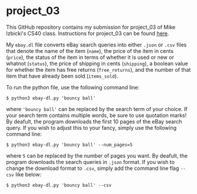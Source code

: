 # project_03

This GitHub repository contains my submission for project_03 of Mike Izbicki's CS40 class. Instructions for project_03 can be found [here](https://github.com/mikeizbicki/cmc-csci040/tree/2022fall/project_03).

My `ebay.dl` file converts eBay search queries into either `.json` or `.csv` files that denote the name of the item (`name`), the price of the item in cents (`price`), the status of the item in terms of whether it is used or new or whatnot (`status`), the price of shipping in cents (`shipping`), a boolean value for whether the item has free returns (`free_returns`), and the number of that item that have already been sold (`items_sold`).

To run the python file, use the following command line:
```
$ python3 ebay-dl.py 'bouncy ball'
```
where `'bouncy ball'` can be replaced by the search term of your choice. If your search term contains multiple words, be sure to use quotation marks! By deafult, the program downloads the first 10 pages of the eBay search query. If you wish to adjust this to your fancy, simply use the following command line:
```
$ python3 ebay-dl.py 'bouncy ball' --num_pages=5
```
where `5` can be replaced by the number of pages you want. By deafult, the program downloads the search queries in `.json` format. If you wish to change the download format to `.csv`, simply add the command line flag `--csv` like below:
```
$ python3 ebay-dl.py 'bouncy ball' --csv
```
